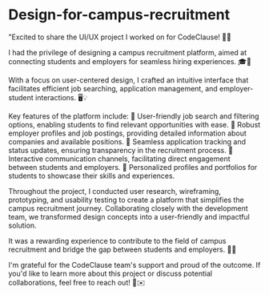 # Design-for-campus-recruitment

"Excited to share the UI/UX project I worked on for CodeClause! 🎨✨

I had the privilege of designing a campus recruitment platform, aimed at connecting students and employers for seamless hiring experiences. 🎓💼

With a focus on user-centered design, I crafted an intuitive interface that facilitates efficient job searching, application management, and employer-student interactions. 🖥️💡

Key features of the platform include:
🔹 User-friendly job search and filtering options, enabling students to find relevant opportunities with ease.
🔹 Robust employer profiles and job postings, providing detailed information about companies and available positions.
🔹 Seamless application tracking and status updates, ensuring transparency in the recruitment process.
🔹 Interactive communication channels, facilitating direct engagement between students and employers.
🔹 Personalized profiles and portfolios for students to showcase their skills and experiences.

Throughout the project, I conducted user research, wireframing, prototyping, and usability testing to create a platform that simplifies the campus recruitment journey. Collaborating closely with the development team, we transformed design concepts into a user-friendly and impactful solution.

It was a rewarding experience to contribute to the field of campus recruitment and bridge the gap between students and employers. 🌟🙌

I'm grateful for the CodeClause team's support and proud of the outcome. If you'd like to learn more about this project or discuss potential collaborations, feel free to reach out! 🤝✉️
